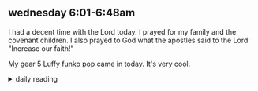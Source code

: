 ## wednesday 6:01-6:48am

I had a decent time with the Lord today. I prayed for my family and the covenant children. I also prayed to God what the apostles said to the Lord: "Increase our faith!" 

My gear 5 Luffy funko pop came in today. It's very cool.

<details markdown="1">
<summary>daily reading</summary>

| {{ page.date | date: "%B %-d, %Y" }} |
| :-------------: |
| [2 Chron. 2; 1 John 2; Nah. 1; Luke 17]({% link _Bible/Bible-year-1.md %}) |
| [WCF Chapter 10]({% link _wcf/wcf-month-1.md %}) |
| [The Chalcedonian Definition](https://thewestminsterstandard.org/the-chalcedonian-creed/) |

</details>